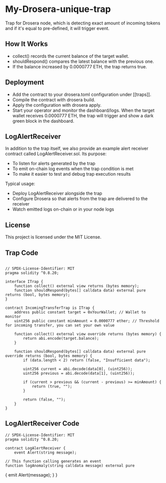 # My-Drosera-unique-trap
Trap for Drosera node, which is detecting exact amount of incoming tokens and if it's equal to pre-defined, it will trigger event.

## How It Works

- collect() records the current balance of the target wallet.  
- shouldRespond() compares the latest balance with the previous one.  
- If the balance increased by 0.0000777 ETH, the trap returns true.

## Deployment
   - Add the contract to your drosera.toml configuration under [[traps]].
   - Compile the contract with drosera build.
   - Apply the configuration with drosera apply.
   - Start your operator and monitor the dashboard/logs.
When the target wallet receives 0.0000777 ETH, the trap will trigger and show a dark green block in the dashboard.

## LogAlertReceiver

In addition to the trap itself, we also provide an example alert receiver contract called LogAlertReceiver.sol.
Its purpose:

   - To listen for alerts generated by the trap
   - To emit on-chain log events when the trap condition is met
   - To make it easier to test and debug trap execution results

Typical usage:
   - Deploy LogAlertReceiver alongside the trap
   - Configure Drosera so that alerts from the trap are delivered to the receiver
   - Watch emitted logs on-chain or in your node logs

## License

This project is licensed under the MIT License.

## Trap Code

```Solidity

// SPDX-License-Identifier: MIT
pragma solidity ^0.8.20;

interface ITrap {
    function collect() external view returns (bytes memory);
    function shouldRespond(bytes[] calldata data) external pure returns (bool, bytes memory);
}

contract IncomingTransferTrap is ITrap {
    address public constant target = 0xYourWallet; // Wallet to monitor
    uint256 public constant minAmount = 0.0000777 ether; // Threshold for incoming transfer, you can set your own value

    function collect() external view override returns (bytes memory) {
        return abi.encode(target.balance);
    }

    function shouldRespond(bytes[] calldata data) external pure override returns (bool, bytes memory) {
        if (data.length < 2) return (false, "Insufficient data");

        uint256 current = abi.decode(data[0], (uint256));
        uint256 previous = abi.decode(data[1], (uint256));

        if (current > previous && (current - previous) >= minAmount) {
            return (true, "");
        }

        return (false, "");
    }
}
```
## LogAlertReceiver Code

```solidity
// SPDX-License-Identifier: MIT
pragma solidity ^0.8.20;

contract LogAlertReceiver {
    event Alert(string message);
```
    // This function calling generates an event
    function logAnomaly(string calldata message) external pure
 {
   emit Alert(message);
    }
}

